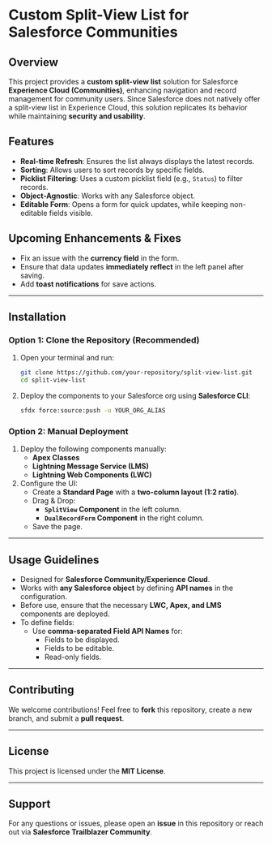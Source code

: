 # Custom Split-View List for Salesforce Communities

## Overview
This project provides a **custom split-view list** solution for Salesforce **Experience Cloud (Communities)**, enhancing navigation and record management for community users. Since Salesforce does not natively offer a split-view list in Experience Cloud, this solution replicates its behavior while maintaining **security and usability**.

## Features
- **Real-time Refresh**: Ensures the list always displays the latest records.
- **Sorting**: Allows users to sort records by specific fields.
- **Picklist Filtering**: Uses a custom picklist field (e.g., `Status`) to filter records.
- **Object-Agnostic**: Works with any Salesforce object.
- **Editable Form**: Opens a form for quick updates, while keeping non-editable fields visible.

## Upcoming Enhancements & Fixes
- Fix an issue with the **currency field** in the form.
- Ensure that data updates **immediately reflect** in the left panel after saving.
- Add **toast notifications** for save actions.

---

## Installation

### Option 1: Clone the Repository (Recommended)
1. Open your terminal and run:
   ```sh
   git clone https://github.com/your-repository/split-view-list.git
   cd split-view-list
   ```
2. Deploy the components to your Salesforce org using **Salesforce CLI**:
   ```sh
   sfdx force:source:push -u YOUR_ORG_ALIAS
   ```

### Option 2: Manual Deployment
1. Deploy the following components manually:
   - **Apex Classes**
   - **Lightning Message Service (LMS)**
   - **Lightning Web Components (LWC)**
2. Configure the UI:
   - Create a **Standard Page** with a **two-column layout (1:2 ratio)**.
   - Drag & Drop:
     - **`SplitView` Component** in the left column.
     - **`DualRecordForm` Component** in the right column.
   - Save the page.

---

## Usage Guidelines
- Designed for **Salesforce Community/Experience Cloud**.
- Works with **any Salesforce object** by defining **API names** in the configuration.
- Before use, ensure that the necessary **LWC, Apex, and LMS** components are deployed.
- To define fields:
  - Use **comma-separated Field API Names** for:
    - Fields to be displayed.
    - Fields to be editable.
    - Read-only fields.

---

## Contributing
We welcome contributions! Feel free to **fork** this repository, create a new branch, and submit a **pull request**.

---

## License
This project is licensed under the **MIT License**.

---

## Support
For any questions or issues, please open an **issue** in this repository or reach out via **Salesforce Trailblazer Community**.

